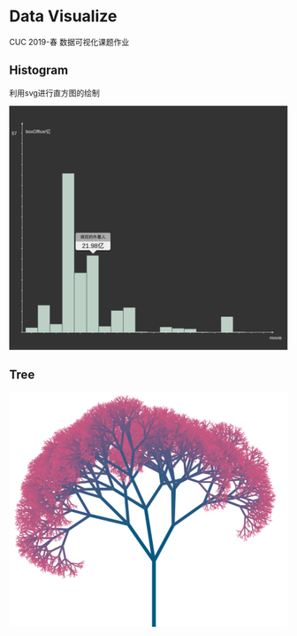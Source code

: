 # Data Visualize
CUC 2019-春 数据可视化课题作业

## Histogram

利用svg进行直方图的绘制

![HistogramView](./HistogramView.png)

## Tree

![Tree](./Tree.png)